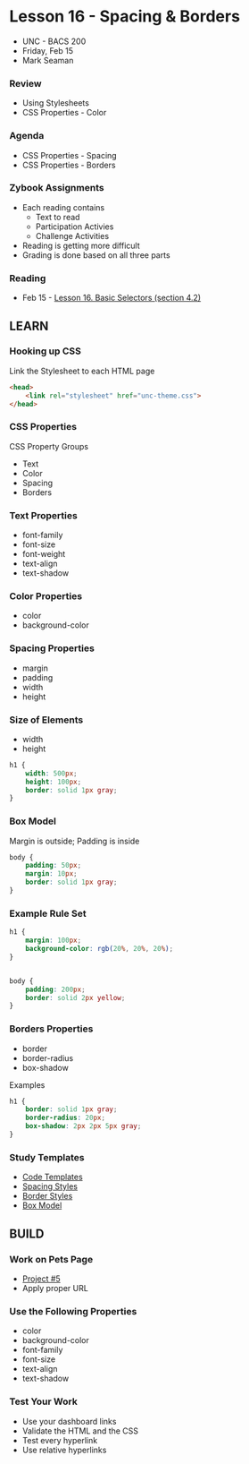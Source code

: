 # Lesson 16 - Spacing & Borders

* UNC - BACS 200
* Friday, Feb 15
* Mark Seaman


### Review
* Using Stylesheets
* CSS Properties - Color


### Agenda
* CSS Properties - Spacing
* CSS Properties - Borders


### Zybook Assignments
* Each reading contains
    * Text to read
    * Participation Activies
    * Challenge Activities
* Reading is getting more difficult
* Grading is done based on all three parts


### Reading
* Feb 15 - [Lesson 16. Basic Selectors (section 4.2)](https://learn.zybooks.com/zybook/UNCOBACS200SeamanSpring2019/chapter/4/section/2)



## LEARN

### Hooking up CSS
Link the Stylesheet to each HTML page

```html
<head>
    <link rel="stylesheet" href="unc-theme.css">
</head>
```


### CSS Properties
CSS Property Groups

* Text
* Color
* Spacing
* Borders


### Text Properties
* font-family
* font-size
* font-weight
* text-align
* text-shadow


### Color Properties
* color
* background-color


### Spacing Properties
* margin
* padding
* width
* height


### Size of Elements
* width
* height

```css
h1 {
    width: 500px;
    height: 100px;
    border: solid 1px gray;
}
```


### Box Model
Margin is outside; Padding is inside

```css
body {
    padding: 50px;
    margin: 10px;
    border: solid 1px gray;
}
```


### Example Rule Set

```css
h1 {
    margin: 100px;
    background-color: rgb(20%, 20%, 20%);
}


body {
    padding: 200px;
    border: solid 2px yellow;
}
```


### Borders Properties
* border
* border-radius
* box-shadow

Examples

```css
h1 {
    border: solid 1px gray;
    border-radius: 20px;
    box-shadow: 2px 2px 5px gray;
}

```

### Study Templates
* [Code Templates](http://unco-bacs.org/bacs200/templates)
* [Spacing Styles](http://unco-bacs.org/bacs200/templates/spacing.css)
* [Border Styles](http://unco-bacs.org/bacs200/templates/border.css)
* [Box Model](http://unco-bacs.org/bacs200/templates/box.html)



## BUILD

### Work on Pets Page
* [Project #5](/unc/bacs200/projects/05)
* Apply proper URL


### Use the Following Properties
* color
* background-color
* font-family
* font-size
* text-align
* text-shadow


### Test Your Work
* Use your dashboard links
* Validate the HTML and the CSS
* Test every hyperlink
* Use relative hyperlinks

